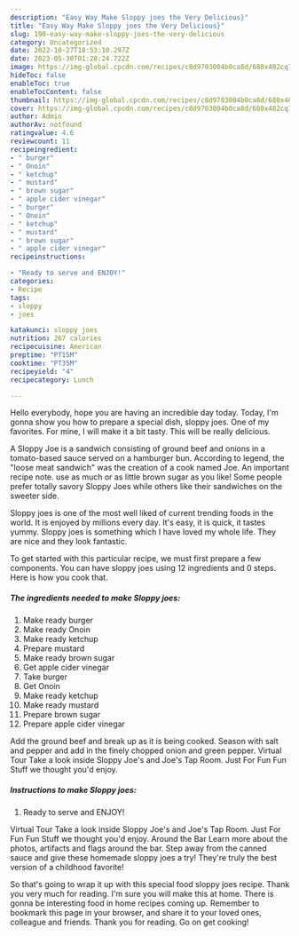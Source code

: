 ```yaml
---
description: "Easy Way Make Sloppy joes the Very Delicious}"
title: "Easy Way Make Sloppy joes the Very Delicious}"
slug: 190-easy-way-make-sloppy-joes-the-very-delicious
category: Uncategorized
date: 2022-10-27T18:53:10.297Z
date: 2023-05-30T01:28:24.722Z
image: https://img-global.cpcdn.com/recipes/c8d9703004b0ca8d/680x482cq70/sloppy-joes-recipe-main-photo.jpg
hideToc: false
enableToc: true
enableTocContent: false
thumbnail: https://img-global.cpcdn.com/recipes/c8d9703004b0ca8d/680x482cq70/sloppy-joes-recipe-main-photo.jpg
cover: https://img-global.cpcdn.com/recipes/c8d9703004b0ca8d/680x482cq70/sloppy-joes-recipe-main-photo.jpg
author: Admin
authorAv: notfound
ratingvalue: 4.6
reviewcount: 11
recipeingredient:
- " burger"
- " Onoin"
- " ketchup"
- " mustard"
- " brown sugar"
- " apple cider vinegar"
- " burger"
- " Onoin"
- " ketchup"
- " mustard"
- " brown sugar"
- " apple cider vinegar"
recipeinstructions:

- "Ready to serve and ENJOY!"
categories:
- Recipe
tags:
- sloppy
- joes

katakunci: sloppy joes 
nutrition: 267 calories
recipecuisine: American
preptime: "PT15M"
cooktime: "PT35M"
recipeyield: "4"
recipecategory: Lunch

---
```



Hello everybody, hope you are having an incredible day today. Today, I'm gonna show you how to prepare a special dish, sloppy joes. One of my favorites. For mine, I will make it a bit tasty. This will be really delicious.

A Sloppy Joe is a sandwich consisting of ground beef and onions in a tomato-based sauce served on a hamburger bun. According to legend, the &#34;loose meat sandwich&#34; was the creation of a cook named Joe. An important recipe note. use as much or as little brown sugar as you like! Some people prefer totally savory Sloppy Joes while others like their sandwiches on the sweeter side.

Sloppy joes is one of the most well liked of current trending foods in the world. It is enjoyed by millions every day. It's easy, it is quick, it tastes yummy. Sloppy joes is something which I have loved my whole life. They are nice and they look fantastic.


To get started with this particular recipe, we must first prepare a few components. You can have sloppy joes using 12 ingredients and 0 steps. Here is how you cook that.

<!--inarticleads1-->

##### The ingredients needed to make Sloppy joes:

1. Make ready  burger
1. Make ready  Onoin
1. Make ready  ketchup
1. Prepare  mustard
1. Make ready  brown sugar
1. Get  apple cider vinegar
1. Take  burger
1. Get  Onoin
1. Make ready  ketchup
1. Make ready  mustard
1. Prepare  brown sugar
1. Prepare  apple cider vinegar


Add the ground beef and break up as it is being cooked. Season with salt and pepper and add in the finely chopped onion and green pepper. Virtual Tour Take a look inside Sloppy Joe&#39;s and Joe&#39;s Tap Room. Just For Fun Fun Stuff we thought you&#39;d enjoy. 

<!--inarticleads2-->

##### Instructions to make Sloppy joes:


1. Ready to serve and ENJOY!

Virtual Tour Take a look inside Sloppy Joe&#39;s and Joe&#39;s Tap Room. Just For Fun Fun Stuff we thought you&#39;d enjoy. Around the Bar Learn more about the photos, artifacts and flags around the bar. Step away from the canned sauce and give these homemade sloppy joes a try! They&#39;re truly the best version of a childhood favorite! 

So that's going to wrap it up with this special food sloppy joes recipe. Thank you very much for reading. I'm sure you will make this at home. There is gonna be interesting food in home recipes coming up. Remember to bookmark this page in your browser, and share it to your loved ones, colleague and friends. Thank you for reading. Go on get cooking!

